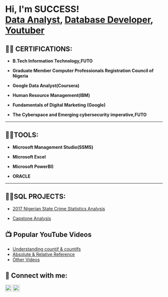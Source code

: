 <h1>Hi, I'm SUCCESS! <br/><a href="https://www.linkedin.com/in/okoro-c-success/">Data Analyst</a>, <a href="https://www.linkedin.com/in/okoro-c-success/">Database Developer</a>, <a href="https://www.youtube.com/@adaanalytics">Youtuber</a></h1>

<h2>👨‍💻 CERTIFICATIONS:</h2>

- <b>B.Tech Information Technology,FUTO</b>

- <b>Graduate Member Computer Professionals Registration Council of Nigeria</b>

- <b>Google Data Analyst(Coursera)</b>

- <b>Human Resource Management(IBM)</b>

- <b>Fundamentals of Digital Marketing (Google)</b>

- <b>The Cyberspace and Emerging cybersecurity imperative,FUTO</b>

<hr/>
<h2>👨‍💻TOOLS:</h2>

- <b>Microsoft Management Studio(SSMS) </b>

- <b>Microsoft Excel</b>

- <b>Microsoft PowerBI)</b>

- <b>ORACLE</b>
<hr/>
<h2>👨‍💻SQL PROJECTS:</h2>


- [2017 Nigerian State Crime Statistics Analysis](https://github.com/Successada/2017_Crime_Stat/tree/main)

- [Capstone Analysis](https://github.com/Successada/Capstone-Analysis)




<!-- <hr/>
 <h2>👨‍💻 EXCEL PROJECTS:</h2>

<hr/>

<hr/>
<h2>👨‍💻 VISUALIZATIONS:</h2>
-->




  


<h2>📺 Popular YouTube Videos</h2>

- [Understanding countif & countifs](https://www.youtube.com/watch?v=nEqLSbke31U&t=176s)
- [Absolute & Relative Reference](https://www.youtube.com/watch?v=vA7o7NAEbxQ)
- [Other Videos](https://www.youtube.com/@adaanalytics/videos)

<h2> 🤳 Connect with me:</h2>

[<img align="left" alt="JoshMadakor | YouTube" width="22px" src="https://cdn.jsdelivr.net/npm/simple-icons@v3/icons/youtube.svg" />][youtube]
<!--[<img align="left" alt="JoshMadakor | Twitter" width="22px" src="https://cdn.jsdelivr.net/npm/simple-icons@v3/icons/twitter.svg" />][twitter]-->
[<img align="left" alt="JoshMadakor | LinkedIn" width="22px" src="https://cdn.jsdelivr.net/npm/simple-icons@v3/icons/linkedin.svg" />][linkedin]
<!--[<img align="left" alt="JoshMadakor | Instagram" width="22px" src="https://cdn.jsdelivr.net/npm/simple-icons@v3/icons/instagram.svg" />][instagram]-->

<!--[twitter]: https://twitter.com/joshmadakor-->
[youtube]: https://www.youtube.com/@adaanalytics
<!--[instagram]: https://www.instagram.com/joshmadakor/-->
[linkedin]:https://www.linkedin.com/in/okoro-c-success/

<!--
**joshmadakor1/joshmadakor1** is a ✨ _special_ ✨ repository because its `README.md` (this file) appears on your GitHub profile.

Here are some ideas to get you started:

- 🔭 I’m currently working on ...
- 🌱 I’m currently learning ...
- 👯 I’m looking to collaborate on ...
- 🤔 I’m looking for help with ...
- 💬 Ask me about ...
- 📫 How to reach me: ...
- 😄 Pronouns: ...
- ⚡ Fun fact: ...
-->
